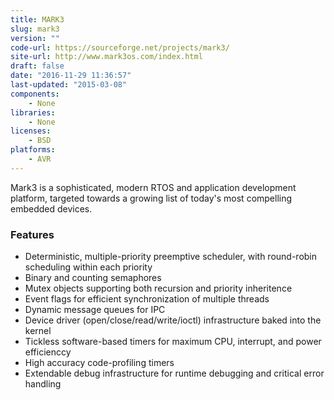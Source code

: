 ```yaml
---
title: MARK3
slug: mark3
version: ""
code-url: https://sourceforge.net/projects/mark3/
site-url: http://www.mark3os.com/index.html
draft: false
date: "2016-11-29 11:36:57"
last-updated: "2015-03-08"
components:
    - None
libraries:
    - None
licenses:
    - BSD
platforms:
    - AVR
---
```

Mark3 is a sophisticated, modern RTOS and application development platform, targeted towards a growing list of today's most compelling embedded devices.

<!--more-->

### Features

- Deterministic, multiple-priority preemptive scheduler, with round-robin scheduling within each priority
- Binary and counting semaphores
- Mutex objects supporting both recursion and priority inheritence
- Event flags for efficient synchronization of multiple threads
- Dynamic message queues for IPC
- Device driver (open/close/read/write/ioctl) infrastructure baked into the kernel
- Tickless software-based timers for maximum CPU, interrupt, and power efficienccy
- High accuracy code-profiling timers
- Extendable debug infrastructure for runtime debugging and critical error handling
